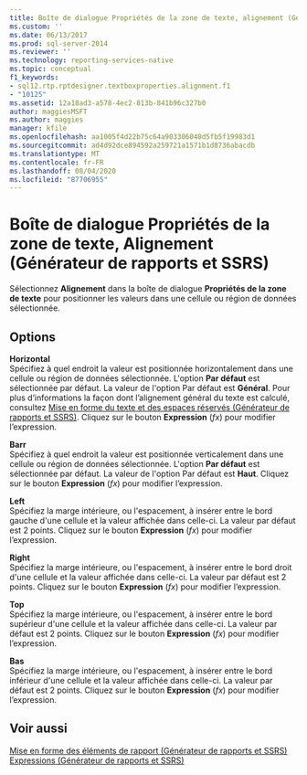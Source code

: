 ```yaml
---
title: Boîte de dialogue Propriétés de la zone de texte, alignement (Générateur de rapports et SSRS) | Microsoft Docs
ms.custom: ''
ms.date: 06/13/2017
ms.prod: sql-server-2014
ms.reviewer: ''
ms.technology: reporting-services-native
ms.topic: conceptual
f1_keywords:
- sql12.rtp.rptdesigner.textboxproperties.alignment.f1
- "10125"
ms.assetid: 12a18ad3-a578-4ec2-813b-841b96c327b0
author: maggiesMSFT
ms.author: maggies
manager: kfile
ms.openlocfilehash: aa1005f4d22b75c64a903306040d5fb5f19983d1
ms.sourcegitcommit: ad4d92dce894592a259721a1571b1d8736abacdb
ms.translationtype: MT
ms.contentlocale: fr-FR
ms.lasthandoff: 08/04/2020
ms.locfileid: "87706955"
---
```

# <a name="text-box-properties-dialog-box-alignment-report-builder-and-ssrs"></a>Boîte de dialogue Propriétés de la zone de texte, Alignement (Générateur de rapports et SSRS)
  Sélectionnez **Alignement** dans la boîte de dialogue **Propriétés de la zone de texte** pour positionner les valeurs dans une cellule ou région de données sélectionnée.  
  
## <a name="options"></a>Options  
 **Horizontal**  
 Spécifiez à quel endroit la valeur est positionnée horizontalement dans une cellule ou région de données sélectionnée. L'option **Par défaut** est sélectionnée par défaut. La valeur de l'option Par défaut est **Général**. Pour plus d’informations la façon dont l’alignement général du texte est calculé, consultez [Mise en forme du texte et des espaces réservés &#40;Générateur de rapports et SSRS&#41;](report-design/formatting-text-and-placeholders-report-builder-and-ssrs.md). Cliquez sur le bouton **Expression** (*fx*) pour modifier l’expression.  
  
 **Barr**  
 Spécifiez à quel endroit la valeur est positionnée verticalement dans une cellule ou région de données sélectionnée. L'option **Par défaut** est sélectionnée par défaut. La valeur de l'option Par défaut est **Haut**. Cliquez sur le bouton **Expression** (*fx*) pour modifier l’expression.  
  
 **Left**  
 Spécifiez la marge intérieure, ou l'espacement, à insérer entre le bord gauche d'une cellule et la valeur affichée dans celle-ci. La valeur par défaut est 2 points. Cliquez sur le bouton **Expression** (*fx*) pour modifier l’expression.  
  
 **Right**  
 Spécifiez la marge intérieure, ou l'espacement, à insérer entre le bord droit d'une cellule et la valeur affichée dans celle-ci. La valeur par défaut est 2 points. Cliquez sur le bouton **Expression** (*fx*) pour modifier l’expression.  
  
 **Top**  
 Spécifiez la marge intérieure, ou l'espacement, à insérer entre le bord supérieur d'une cellule et la valeur affichée dans celle-ci. La valeur par défaut est 2 points. Cliquez sur le bouton **Expression** (*fx*) pour modifier l’expression.  
  
 **Bas**  
 Spécifiez la marge intérieure, ou l'espacement, à insérer entre le bord inférieur d'une cellule et la valeur affichée dans celle-ci. La valeur par défaut est 2 points. Cliquez sur le bouton **Expression** (*fx*) pour modifier l’expression.  
  
## <a name="see-also"></a>Voir aussi  
 [Mise en forme des éléments de rapport &#40;Générateur de rapports et SSRS&#41;](report-design/formatting-report-items-report-builder-and-ssrs.md)   
 [Expressions &#40;Générateur de rapports et SSRS&#41;](report-design/expressions-report-builder-and-ssrs.md)  
  
  
